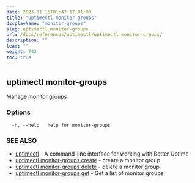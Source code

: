```yaml
---
date: 2023-11-15T01:47:17+01:00
title: "uptimectl monitor-groups"
displayName: "monitor-groups"
slug: uptimectl_monitor-groups
url: /docs/references/uptimectl/uptimectl_monitor-groups/
description: ""
lead: ""
weight: 743
toc: true
---
```

## uptimectl monitor-groups

Manage monitor groups

### Options

```
  -h, --help   help for monitor-groups
```

### SEE ALSO

* [uptimectl](/docs/references/uptimectl/uptimectl/)	 - A command-line interface for working with Better Uptime
* [uptimectl monitor-groups create](/docs/references/uptimectl/uptimectl_monitor-groups_create/)	 - create a monitor group
* [uptimectl monitor-groups delete](/docs/references/uptimectl/uptimectl_monitor-groups_delete/)	 - delete a monitor group
* [uptimectl monitor-groups get](/docs/references/uptimectl/uptimectl_monitor-groups_get/)	 - Get a list of monitor groups

